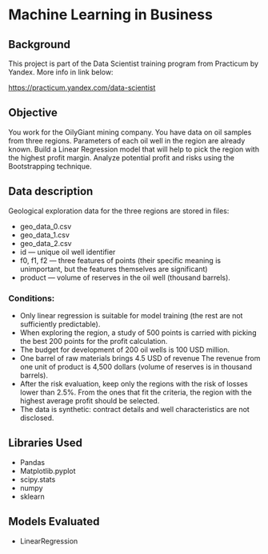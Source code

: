 # Machine Learning in Business

## Background
This project is part of the Data Scientist training program from Practicum by Yandex. More info in link below:

https://practicum.yandex.com/data-scientist

## Objective
You work for the OilyGiant mining company. You have data on oil samples from three regions. Parameters of each oil well in the region are already known. Build a Linear Regression model that will help to pick the region with the highest profit margin. Analyze potential profit and risks using the Bootstrapping technique.

## Data description
Geological exploration data for the three regions are stored in files: 
* geo_data_0.csv 
* geo_data_1.csv
* geo_data_2.csv
* id — unique oil well identifier 
* f0, f1, f2 — three features of points (their specific meaning is unimportant, but the features themselves are significant) 
* product — volume of reserves in the oil well (thousand barrels).

### Conditions:
* Only linear regression is suitable for model training (the rest are not sufficiently predictable).
* When exploring the region, a study of 500 points is carried with picking the best 200 points for the profit calculation.
* The budget for development of 200 oil wells is 100 USD million.
* One barrel of raw materials brings 4.5 USD of revenue The revenue from one unit of product is 4,500 dollars (volume of reserves is in thousand barrels).
* After the risk evaluation, keep only the regions with the risk of losses lower than 2.5%. From the ones that fit the criteria, the region with the highest average profit should be selected.
* The data is synthetic: contract details and well characteristics are not disclosed.

## Libraries Used
* Pandas
* Matplotlib.pyplot
* scipy.stats
* numpy
* sklearn

## Models Evaluated
* LinearRegression
